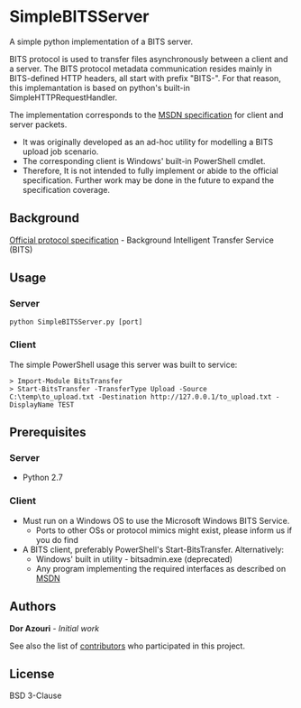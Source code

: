 # SimpleBITSServer

A simple python implementation of a BITS server.

BITS protocol is used to transfer files asynchronously between a client and a server.
The BITS protocol metadata communication resides mainly in BITS-defined HTTP headers, all start with prefix "BITS-". For that reason, this implemantation is based on python's built-in SimpleHTTPRequestHandler.

The implementation corresponds to the [MSDN specification](https://msdn.microsoft.com/en-us/library/windows/desktop/aa362828(v=vs.85).aspx) for client and server packets.

* It was originally developed as an ad-hoc utility for modelling a BITS upload job scenario.
* The corresponding client is Windows' built-in PowerShell cmdlet.
* Therefore, It is not intended to fully implement or abide to the official specification.
  Further work may be done in the future to expand the specification coverage.

## Background

[Official protocol specification](https://winprotocoldoc.blob.core.windows.net/productionwindowsarchives/MC-BUP/[MC-BUP].pdf) - Background Intelligent Transfer Service (BITS)

## Usage

### Server

```
python SimpleBITSServer.py [port]
```

### Client


The simple PowerShell usage this server was built to service:

```
> Import-Module BitsTransfer
> Start-BitsTransfer -TransferType Upload -Source C:\temp\to_upload.txt -Destination http://127.0.0.1/to_upload.txt -DisplayName TEST
```

## Prerequisites

### Server
* Python 2.7

### Client
* Must run on a Windows OS to use the Microsoft Windows BITS Service.
  * Ports to other OSs or protocol mimics might exist, please inform us if you do find
* A BITS client, preferably PowerShell's Start-BitsTransfer. Alternatively:
  * Windows' built in utility - bitsadmin.exe (deprecated)
  * Any program implementing the required interfaces as described on [MSDN](https://msdn.microsoft.com/en-us/library/windows/desktop/aa362820(v=vs.85).aspx)

## Authors

**Dor Azouri** - *Initial work*

See also the list of [contributors](https://github.com/SafeBreach-Labs/SimpleBITSServer/graphs/contributors) who participated in this project.

## License

BSD 3-Clause
